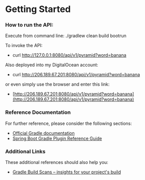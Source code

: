 # Getting Started

### How to run the API:
Execute from command line: ./gradlew clean build bootrun

To invoke the API:
 
* curl http://127.0.0.1:8080/api/v1/pyramid?word=banana

Also deployed into my DigitalOcean account:

* curl http://206.189.67.201:8080/api/v1/pyramid?word=banana

or even simply use the browser and enter this link:

* [http://206.189.67.201:8080/api/v1/pyramid?word=banana](http://206.189.67.201:8080/api/v1/pyramid?word=banana)

### Reference Documentation
For further reference, please consider the following sections:

* [Official Gradle documentation](https://docs.gradle.org)
* [Spring Boot Gradle Plugin Reference Guide](https://docs.spring.io/spring-boot/docs/2.2.5.RELEASE/gradle-plugin/reference/html/)

### Additional Links
These additional references should also help you:

* [Gradle Build Scans – insights for your project's build](https://scans.gradle.com#gradle)

